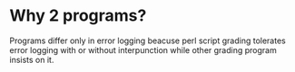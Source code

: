 # Why 2 programs?
Programs differ only in error logging beacuse perl script grading tolerates error logging with or without  interpunction while other grading program insists on it.
